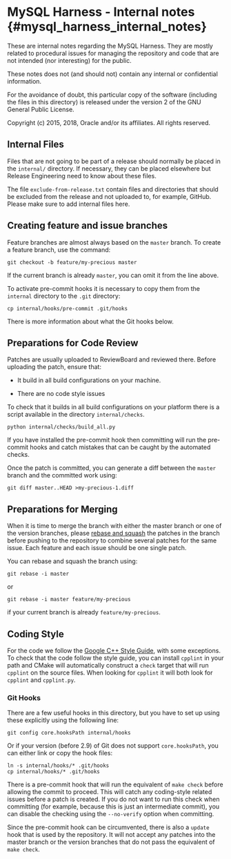 MySQL Harness - Internal notes {#mysql_harness_internal_notes}
==============================

These are internal notes regarding the MySQL Harness. They are mostly
related to procedural issues for managing the repository and code that
are not intended (nor interesting) for the public.

These notes does not (and should not) contain any internal or
confidential information.

For the avoidance of doubt, this particular copy of the software
(including the files in this directory) is released under the version
2 of the GNU General Public License.

Copyright (c) 2015, 2018, Oracle and/or its affiliates. All rights reserved.


Internal Files
--------------

Files that are not going to be part of a release should normally be
placed in the `internal/` directory. If necessary, they can be placed
elsewhere but Release Engineering need to know about these files.

The file `exclude-from-release.txt` contain files and directories that
should be excluded from the release and not uploaded to, for example,
GitHub. Please make sure to add internal files here.


Creating feature and issue branches
-----------------------------------

Feature branches are almost always based on the `master` branch. To
create a feature branch, use the command:

    git checkout -b feature/my-precious master

If the current branch is already `master`, you can omit it from the
line above.

To activate pre-commit hooks it is necessary to copy them from the
`internal` directory to the `.git` directory:

    cp internal/hooks/pre-commit .git/hooks

There is more information about what the Git hooks below.


Preparations for Code Review
----------------------------

Patches are usually uploaded to ReviewBoard and reviewed there. Before
uploading the patch, ensure that:

- It build in all build configurations on your machine.

- There are no code style issues

To check that it builds in all build configurations on your platform
there is a script available in the directory `internal/checks`.

    python internal/checks/build_all.py

If you have installed the pre-commit hook then committing will run the
pre-commit hooks and catch mistakes that can be caught by the
automated checks.

Once the patch is committed, you can generate a diff between the
`master` branch and the committed work using:

    git diff master..HEAD >my-precious-1.diff


Preparations for Merging
------------------------

When it is time to merge the branch with either the master branch or
one of the version branches, please
[rebase and squash](https://help.github.com/articles/about-git-rebase/)
the patches in the branch before pushing to the repository to combine
several patches for the same issue. Each feature and each issue should
be one single patch.

You can rebase and squash the branch using:

    git rebase -i master

or

    git rebase -i master feature/my-precious

if your current branch is already `feature/my-precious`.


Coding Style
------------

For the code we follow the
[Google C++ Style Guide](http://google.github.io/styleguide/cppguide.html),
with some exceptions. To check that the code follow the style guide,
you can install `cpplint` in your path and CMake will automatically
construct a `check` target that will run `cpplint` on the source
files. When looking for `cpplint` it will both look for `cpplint` and
`cpplint.py`.

### Git Hooks ###

There are a few useful hooks in this directory, but you have to set up
using these explicitly using the following line:

    git config core.hooksPath internal/hooks

Or if your version (before 2.9) of Git does not support
`core.hooksPath`, you can either link or copy the hook files:

    ln -s internal/hooks/* .git/hooks
    cp internal/hooks/* .git/hooks

There is a pre-commit hook that will run the equivalent of `make
check` before allowing the commit to proceed. This will catch any
coding-style related issues before a patch is created. If you do not
want to run this check when committing (for example, because this is
just an intermediate commit), you can disable the checking using the
`--no-verify` option when committing.

Since the pre-commit hook can be circumvented, there is also a
`update` hook that is used by the repository. It will not accept any
patches into the master branch or the version branches that do not
pass the equivalent of `make check`.
